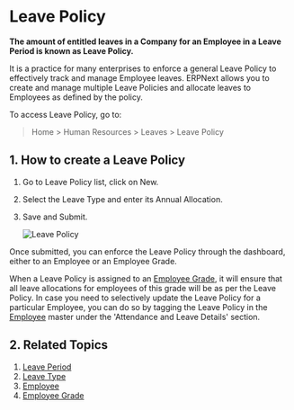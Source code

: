 # Leave Policy

**The amount of entitled leaves in a Company for an Employee in a Leave Period is known as Leave Policy.** 

It is a practice for many enterprises to enforce a general Leave Policy to effectively track and manage Employee leaves. ERPNext allows you to create and manage multiple Leave Policies and allocate leaves to Employees as defined by the policy.

To access Leave Policy, go to:

> Home > Human Resources > Leaves > Leave Policy 

## 1. How to create a Leave Policy

1. Go to Leave Policy list, click on New.
1. Select the Leave Type and enter its Annual Allocation.
1. Save and Submit.


	<img class="screenshot" alt="Leave Policy"
	src="{{docs_base_url}}/assets/img/human-resources/leave-policy.png">


Once submitted, you can  enforce the Leave Policy through the dashboard, either to an Employee or an Employee Grade. 

When a Leave Policy is assigned to an [Employee Grade](/docs/user/manual/en/human-resources/employee-grade), it will ensure that all leave allocations for employees of this grade will be as per the Leave Policy. In case you need to selectively update the Leave Policy for a particular Employee, you can do so by tagging the Leave Policy in the [Employee](/docs/user/manual/en/human-resources/employee) master under the 'Attendance and Leave Details' section.




## 2. Related Topics

1. [Leave Period](/docs/user/manual/en/human-resources/leave-period)
1. [Leave Type](/docs/user/manual/en/human-resources/leave-type)
1. [Employee](/docs/user/manual/en/human-resources/employee)
1. [Employee Grade](/docs/user/manual/en/human-resources/employee-grade)